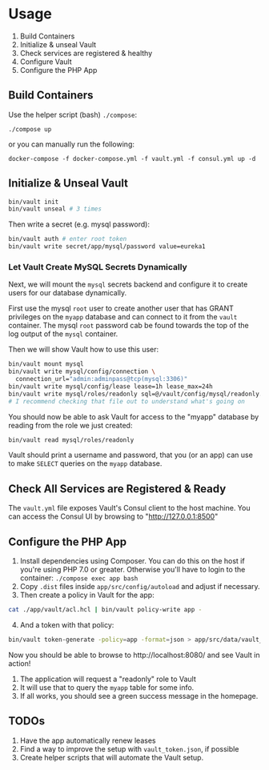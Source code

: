 # Usage

1. Build Containers
2. Initialize & unseal Vault
3. Check services are registered & healthy
4. Configure Vault
5. Configure the PHP App

## Build Containers

Use the helper script (bash) `./compose`:

`./compose up`

or you can manually run the following:

`docker-compose -f docker-compose.yml -f vault.yml -f consul.yml up -d`

## Initialize & Unseal Vault

```bash
bin/vault init
bin/vault unseal # 3 times
```

Then write a secret (e.g. mysql password):

```bash
bin/vault auth # enter root token
bin/vault write secret/app/mysql/password value=eureka1
```

### Let Vault Create MySQL Secrets Dynamically
Next, we will mount the `mysql` secrets backend and configure it to create
users for our database dynamically.

First use the mysql `root` user to create another user that has GRANT
privileges on the `myapp` database and can connect to it from the `vault`
container. The mysql `root` password cab be found towards the top of the log
output of the `mysql` container.


Then we will show Vault how to use this user:
```bash
bin/vault mount mysql
bin/vault write mysql/config/connection \
  connection_url="admin:adminpass@tcp(mysql:3306)"
bin/vault write mysql/config/lease lease=1h lease_max=24h
bin/vault write mysql/roles/readonly sql=@/vault/config/mysql/readonly.sql
# I recommend checking that file out to understand what's going on
```

You should now be able to ask Vault for access to the "myapp" database by
reading from the role we just created:

```bash
bin/vault read mysql/roles/readonly
```

Vault should print a username and password, that you (or an app) can use to
make `SELECT` queries on the `myapp` database.

## Check All Services are Registered & Ready
The `vault.yml` file exposes Vault's Consul client to the host machine. You can
access the Consul UI by browsing to "http://127.0.0.1:8500"

## Configure the PHP App

1. Install dependencies using Composer. You can do this on the host if you're
using PHP 7.0 or greater. Otherwise you'll have to login to the container:
`./compose exec app bash`
2. Copy `.dist` files inside `app/src/config/autoload` and adjust if necessary.
3. Then create a policy in Vault for the app:
```bash
cat ./app/vault/acl.hcl | bin/vault policy-write app -
```

4. And a token with that policy:
```bash
bin/vault token-generate -policy=app -format=json > app/src/data/vault_token.json
```

Now you should be able to browse to http://localhost:8080/ and see Vault in
action!

1. The application will request a "readonly" role to Vault
2. It will use that to query the `myapp` table for some info.
3. If all works, you should see a green success message in the homepage.

## TODOs
1. Have the app automatically renew leases
2. Find a way to improve the setup with `vault_token.json`, if possible
3. Create helper scripts that will automate the Vault setup.

